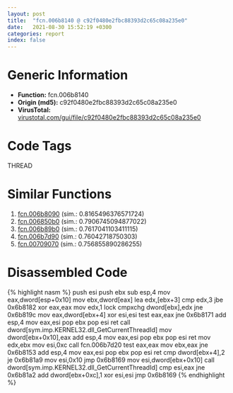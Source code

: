 ```yaml
---
layout: post
title:  "fcn.006b8140 @ c92f0480e2fbc88393d2c65c08a235e0"
date:   2021-08-30 15:52:19 +0300
categories: report
index: false
---
```


# Generic Information
- **Function:** fcn.006b8140
- **Origin (md5):** c92f0480e2fbc88393d2c65c08a235e0
- **VirusTotal:** [virustotal.com/gui/file/c92f0480e2fbc88393d2c65c08a235e0][virustotal_ref]

# Code Tags
<span class="tag" id="THREAD">THREAD</span>


# Similar Functions

1. [fcn.006b8090][similar_1_ref] (sim.: 0.8165496376571724)
2. [fcn.006850b0][similar_2_ref] (sim.: 0.7906745094877022)
3. [fcn.006b89b0][similar_3_ref] (sim.: 0.7617041103411115)
4. [fcn.006b7d90][similar_4_ref] (sim.: 0.76042718750303)
5. [fcn.00709070][similar_5_ref] (sim.: 0.756855890286255)


# Disassembled Code

{% highlight nasm %}
push esi
push ebx
sub esp,4
mov eax,dword[esp+0x10]
mov ebx,dword[eax]
lea edx,[ebx+3]
cmp edx,3
jbe 0x6b8182
xor eax,eax
mov edx,1
lock cmpxchg dword[ebx],edx
jne 0x6b819c
mov eax,dword[ebx+4]
xor esi,esi
test eax,eax
jne 0x6b8171
add esp,4
mov eax,esi
pop ebx
pop esi
ret 
call dword[sym.imp.KERNEL32.dll_GetCurrentThreadId]
mov dword[ebx+0x10],eax
add esp,4
mov eax,esi
pop ebx
pop esi
ret 
mov edx,ebx
mov esi,0xc
call fcn.006b7d20
test eax,eax
mov ebx,eax
jne 0x6b8153
add esp,4
mov eax,esi
pop ebx
pop esi
ret 
cmp dword[ebx+4],2
je 0x6b81a9
mov esi,0x10
jmp 0x6b8169
mov esi,dword[ebx+0x10]
call dword[sym.imp.KERNEL32.dll_GetCurrentThreadId]
cmp esi,eax
jne 0x6b81a2
add dword[ebx+0xc],1
xor esi,esi
jmp 0x6b8169
{% endhighlight %}


[similar_1_ref]: /report/fcn.006b8090@c92f0480e2fbc88393d2c65c08a235e0
[similar_2_ref]: /report/fcn.006850b0@c92f0480e2fbc88393d2c65c08a235e0
[similar_3_ref]: /report/fcn.006b89b0@c92f0480e2fbc88393d2c65c08a235e0
[similar_4_ref]: /report/fcn.006b7d90@c92f0480e2fbc88393d2c65c08a235e0
[similar_5_ref]: /report/fcn.00709070@a5905e3c253c25bbaf727a1a18fe8ed1
[virustotal_ref]: https://www.virustotal.com/gui/file/c92f0480e2fbc88393d2c65c08a235e0